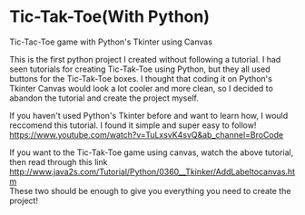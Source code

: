 # Tic-Tak-Toe(With Python)

Tic-Tac-Toe game with Python's Tkinter using Canvas 


This is the first python project I created without following a tutorial. I had seen tutorials for creating Tic-Tak-Toe using Python, but they all used buttons for the Tic-Tak-Toe boxes. I thought that coding it on Python's Tkinter Canvas would look a lot cooler and more clean, so I decided to abandon the tutorial and create the project myself. 
  
If you haven't used Python's Tkinter before and want to learn how, I would reccomend this tutorial. I found it simple and super easy to follow!
  https://www.youtube.com/watch?v=TuLxsvK4svQ&ab_channel=BroCode
  
If you want to the Tic-Tak-Toe game using canvas, watch the above tutorial, then read through this link
  http://www.java2s.com/Tutorial/Python/0360__Tkinker/AddLabeltocanvas.htm  
These two should be enough to give you everything you need to create the project!

  
